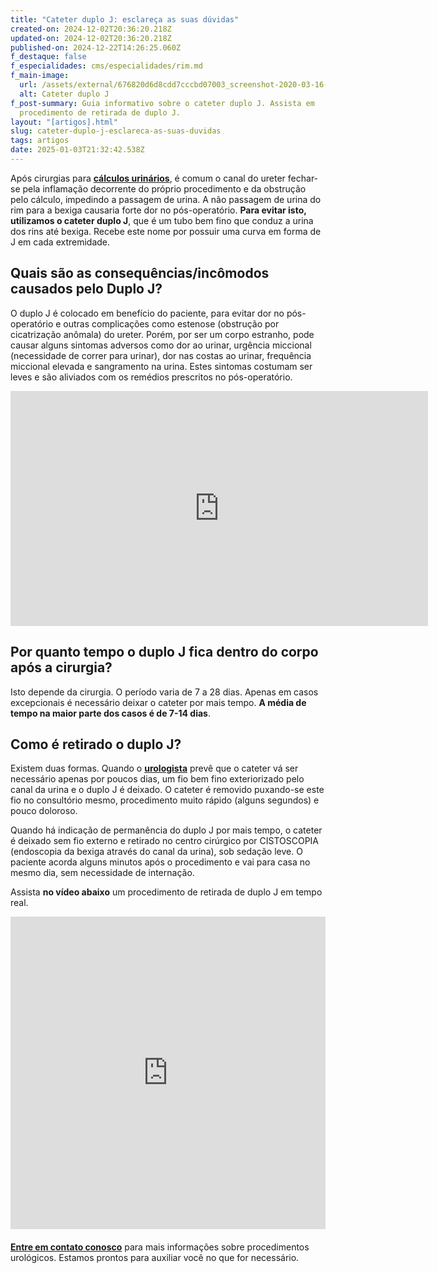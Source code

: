 ```yaml
---
title: "Cateter duplo J: esclareça as suas dúvidas"
created-on: 2024-12-02T20:36:20.218Z
updated-on: 2024-12-02T20:36:20.218Z
published-on: 2024-12-22T14:26:25.060Z
f_destaque: false
f_especialidades: cms/especialidades/rim.md
f_main-image:
  url: /assets/external/676820d6d8cdd7cccbd07003_screenshot-2020-03-16-19.12.42-e1584400691226.png
  alt: Cateter duplo J
f_post-summary: Guia informativo sobre o cateter duplo J. Assista em
  procedimento de retirada de duplo J.
layout: "[artigos].html"
slug: cateter-duplo-j-esclareca-as-suas-duvidas
tags: artigos
date: 2025-01-03T21:32:42.538Z
---
```

Após cirurgias para **[cálculos urinários](https://uroconsult.com.br/artigos/laser-para-tratamento-de-calculos-no-rim-e-ureter/)**, é comum o canal do ureter fechar-se pela inflamação decorrente do próprio procedimento e da obstrução pelo cálculo, impedindo a passagem de urina. A não passagem de urina do rim para a bexiga causaria forte dor no pós-operatório. **Para evitar isto, utilizamos o cateter duplo J**, que é um tubo bem fino que conduz a urina dos rins até bexiga. Recebe este nome por possuir uma curva em forma de J em cada extremidade.

## Quais são as consequências/incômodos causados pelo Duplo J?

O duplo J é colocado em benefício do paciente, para evitar dor no pós-operatório e outras complicações como estenose (obstrução por cicatrização anômala) do ureter. Porém, por ser um corpo estranho, pode causar alguns sintomas adversos como dor ao urinar, urgência miccional (necessidade de correr para urinar), dor nas costas ao urinar, frequência miccional elevada e sangramento na urina. Estes sintomas costumam ser leves e são aliviados com os remédios prescritos no pós-operatório.‍

<iframe width="668" height="376" src="https://www.youtube.com/embed/sCCm_rZhD9A?list=PL2N9o0WBU1CblocDYlfT7XmIvop6F2JL0" title="Cateter duplo J" frameborder="0" allow="accelerometer; autoplay; clipboard-write; encrypted-media; gyroscope; picture-in-picture; web-share" referrerpolicy="strict-origin-when-cross-origin" allowfullscreen></iframe>

## Por quanto tempo o duplo J fica dentro do corpo após a cirurgia?

Isto depende da cirurgia. O período varia de 7 a 28 dias. Apenas em casos excepcionais é necessário deixar o cateter por mais tempo. **A média de tempo na maior parte dos casos é de 7-14 dias**.

## Como é retirado o duplo J?

Existem duas formas. Quando o **[urologista](https://uroconsult.com.br/artigos/urologista-em-manaus-faca-um-procedimento-urologico-minimamente-invasivo-com-dr-pedro-henrique-cabral/)** prevê que o cateter vá ser necessário apenas por poucos dias, um fio bem fino exteriorizado pelo canal da urina e o duplo J é deixado. O cateter é removido puxando-se este fio no consultório mesmo, procedimento muito rápido (alguns segundos) e pouco doloroso.

Quando há indicação de permanência do duplo J por mais tempo, o cateter é deixado sem fio externo e retirado no centro cirúrgico por CISTOSCOPIA (endoscopia da bexiga através do canal da urina), sob sedação leve. O paciente acorda alguns minutos após o procedimento e vai para casa no mesmo dia, sem necessidade de internação. 

Assista **no vídeo abaixo** um procedimento de retirada de duplo J em tempo real.

<div style="text-align: center; margin-bottom: 20px;">

  <iframe
    width="100%"
    height="500"
    src="https://www.youtube.com/embed/tZXR6EY2kh8"
    title="Retirada de Cateter Duplo J: como é feito o procedimento?"
    frameborder="0"
    allow="accelerometer; autoplay; clipboard-write; encrypted-media; gyroscope; picture-in-picture; web-share"
    referrerpolicy="strict-origin-when-cross-origin"
    allowfullscreen
    id="responsive-video"
    style="max-width: 800px; margin: 0 auto; display: block;"
  ></iframe>
  <script>
    function adjustIframeHeight() {
      var iframe = document.getElementById('responsive-video');
      if (window.innerWidth < 768) {
        iframe.style.height = '300px'; // Altura para celular
      } else {
        iframe.style.height = '500px'; // Altura para desktop
      }
    }  </script>
</div>

**[Entre em contato conosco](https://uroconsult.com.br/contato/)** para mais informações sobre procedimentos urológicos. Estamos prontos para auxiliar você no que for necessário.